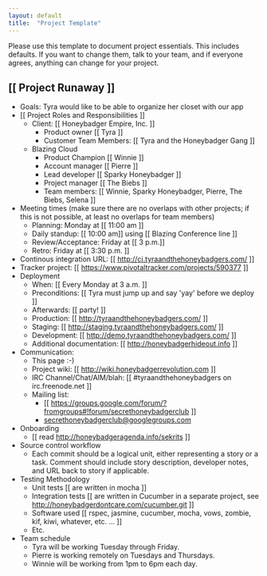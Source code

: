 ```yaml
---
layout: default
title:  "Project Template"
---
```

Please use this template to document project essentials. This includes defaults. If you want to change them, talk to your team, and if everyone agrees, anything can change for your project.

## [[ Project Runaway ]]
* Goals: Tyra would like to be able to organize her closet with our app
* [[ Project Roles and Responsibilities ]]
  * Client: [[ Honeybadger Empire, Inc. ]]
    * Product owner [[ Tyra ]]
    * Customer Team Members: [[ Tyra and the Honeybadger Gang ]]
  * Blazing Cloud
    * Product Champion [[ Winnie ]]
    * Account manager [[ Pierre ]]
    * Lead developer [[ Sparky Honeybadger ]]
    * Project manager [[ The Biebs ]]
    * Team members: [[ Winnie, Sparky Honeybadger, Pierre, The Biebs, Selena ]]
* Meeting times (make sure there are no overlaps with other projects; if
  this is not possible, at least no overlaps for team members)
  * Planning: Monday at [[ 11:00 am ]]
  * Daily standup: [[ 10:00 am]] using [[ Blazing Conference line ]]
  * Review/Acceptance: Friday at [[ 3 p.m.]]
  * Retro: Friday at [[ 3:30 p.m. ]]
* Continous integration URL: [[ http://ci.tyraandthehoneybadgers.com/ ]]
* Tracker project: [[ https://www.pivotaltracker.com/projects/590377 ]]
* Deployment
  * When: [[ Every Monday at 3 a.m. ]]
  * Preconditions: [[ Tyra must jump up and say 'yay' before we deploy ]]
  * Afterwards: [[ party! ]]
  * Production: [[ http://tyraandthehoneybadgers.com/ ]]
  * Staging: [[ http://staging.tyraandthehoneybadgers.com/ ]]
  * Development: [[ http://demo.tyraandthehoneybadgers.com/ ]]
  * Additional documentation: [[ http://honeybadgerhideout.info ]]
* Communication:
  * This page :-)
  * Project wiki: [[ http://wiki.honeybadgerrevolution.com ]]
  * IRC Channel/Chat/AIM/blah: [[ #tyraandthehoneybadgers on irc.freenode.net ]]
  * Mailing list:
    * [[ https://groups.google.com/forum/?fromgroups#!forum/secrethoneybadgerclub ]]
    * secrethoneybadgerclub@googlegroups.com
* Onboarding
  * [[ read http://honeybadgeragenda.info/sekrits ]]
* Source control workflow
  * Each commit should be a logical unit, either representing a story or
    a task. Comment should include story description, developer notes,
    and URL back to story if applicable.
* Testing Methodology
  * Unit tests [[ are written in mocha ]]
  * Integration tests [[ are written in Cucumber in a separate project, see http://honeybadgerdontcare.com/cucumber.git ]]
  * Software used [[ rspec, jasmine, cucumber, mocha, vows, zombie, kif, kiwi,
    whatever, etc. ... ]]
  * Etc.
* Team schedule
  * Tyra will be working Tuesday through Friday.
  * Pierre is working remotely on Tuesdays and Thursdays.
  * Winnie will be working from 1pm to 6pm each day.
